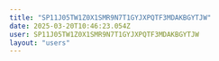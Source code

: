 ```yaml
---
title: "SP11J05TW1Z0X1SMR9N7T1GYJXPQTF3MDAKBGYTJW"
date: 2025-03-20T10:46:23.054Z
user: SP11J05TW1Z0X1SMR9N7T1GYJXPQTF3MDAKBGYTJW
layout: "users"
---
```

    